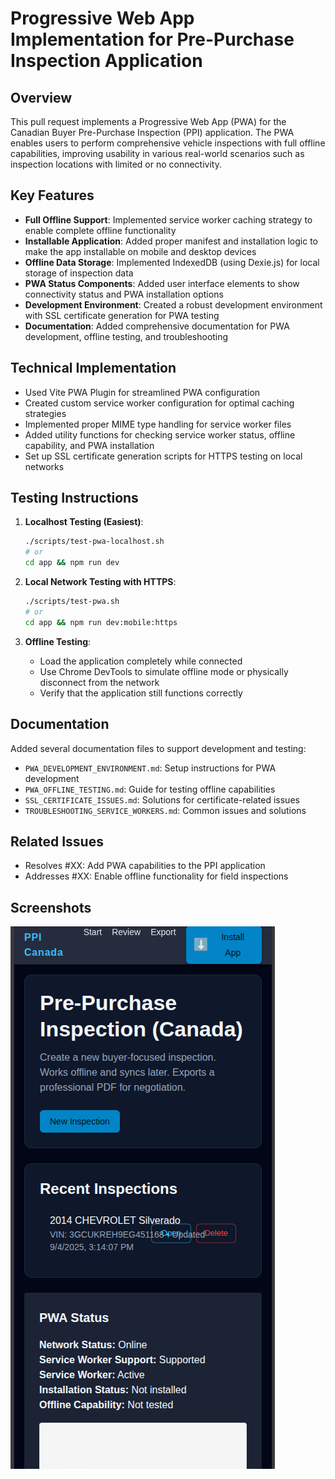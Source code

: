 # Progressive Web App Implementation for Pre-Purchase Inspection Application

## Overview
This pull request implements a Progressive Web App (PWA) for the Canadian Buyer Pre-Purchase Inspection (PPI) application. The PWA enables users to perform comprehensive vehicle inspections with full offline capabilities, improving usability in various real-world scenarios such as inspection locations with limited or no connectivity.

## Key Features
- **Full Offline Support**: Implemented service worker caching strategy to enable complete offline functionality
- **Installable Application**: Added proper manifest and installation logic to make the app installable on mobile and desktop devices
- **Offline Data Storage**: Implemented IndexedDB (using Dexie.js) for local storage of inspection data
- **PWA Status Components**: Added user interface elements to show connectivity status and PWA installation options
- **Development Environment**: Created a robust development environment with SSL certificate generation for PWA testing
- **Documentation**: Added comprehensive documentation for PWA development, offline testing, and troubleshooting

## Technical Implementation
- Used Vite PWA Plugin for streamlined PWA configuration
- Created custom service worker configuration for optimal caching strategies
- Implemented proper MIME type handling for service worker files
- Added utility functions for checking service worker status, offline capability, and PWA installation
- Set up SSL certificate generation scripts for HTTPS testing on local networks

## Testing Instructions
1. **Localhost Testing (Easiest)**:
   ```bash
   ./scripts/test-pwa-localhost.sh
   # or
   cd app && npm run dev
   ```

2. **Local Network Testing with HTTPS**:
   ```bash
   ./scripts/test-pwa.sh
   # or
   cd app && npm run dev:mobile:https
   ```

3. **Offline Testing**:
   - Load the application completely while connected
   - Use Chrome DevTools to simulate offline mode or physically disconnect from the network
   - Verify that the application still functions correctly

## Documentation
Added several documentation files to support development and testing:
- `PWA_DEVELOPMENT_ENVIRONMENT.md`: Setup instructions for PWA development
- `PWA_OFFLINE_TESTING.md`: Guide for testing offline capabilities
- `SSL_CERTIFICATE_ISSUES.md`: Solutions for certificate-related issues
- `TROUBLESHOOTING_SERVICE_WORKERS.md`: Common issues and solutions

## Related Issues
- Resolves #XX: Add PWA capabilities to the PPI application
- Addresses #XX: Enable offline functionality for field inspections

## Screenshots
![Mobile pre-install](image.png)


